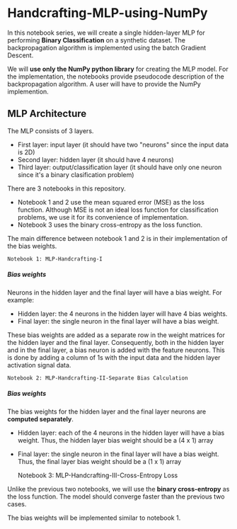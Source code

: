 # Handcrafting-MLP-using-NumPy



In this notebook series, we will create a single hidden-layer MLP for performing **Binary Classification** on a synthetic dataset. The backpropagation algorithm is implemented using the batch Gradient Descent. 

We will **use only the NumPy python library** for creating the MLP model. For the implementation, the notebooks provide pseudocode description of the backpropagation algorithm. A user will have to provide the NumPy implemention.


## MLP Architecture

The MLP consists of 3 layers.
- First layer: input layer (it should have two "neurons" since the input data is 2D)
- Second layer: hidden layer (it should have 4 neurons)
- Third layer: output/classification layer (it should have only one neuron since it's a binary clasification problem)


There are 3 notebooks in this repository.
- Notebook 1 and 2 use the mean squared error (MSE) as the loss function. Although MSE is not an ideal loss function for classification problems, we use it for its convenience of implementation. 
- Notebook 3 uses the binary cross-entropy as the loss function.

The main difference between notebook 1 and 2 is in their implementation of the bias weights.


    Notebook 1: MLP-Handcrafting-I


##### Bias weights
Neurons in the hidden layer and the final layer will have a bias weight. For example:
- Hidden layer: the 4 neurons in the hidden layer will have 4 bias weights. 
- Final layer: the single neuron in the final layer will have a bias weight. 

These bias weights are added as a separate row in the weight matrices for the hidden layer and the final layer. Consequently, both in the hidden layer and in the final layer, a bias neuron is added with the feature neurons. This is done by adding a column of 1s with the input data and the hidden layer activation signal data.



    Notebook 2: MLP-Handcrafting-II-Separate Bias Calculation


##### Bias weights
The bias weights for the hidden layer and the final layer neurons are **computed separately**.
- Hidden layer: each of the 4 neurons in the hidden layer will have a bias weight. Thus, the hidden layer bias weight should be a (4 x 1) array
- Final layer: the single neuron in the final layer will have a bias weight. Thus, the final layer bias weight should be a (1 x 1) array



    Notebook 3: MLP-Handcrafting-III-Cross-Entropy Loss
   
Unlike the previous two notebooks, we will use the **binary cross-entropy** as the loss function. The model should converge faster than the previous two cases.

The bias weights will be implemented similar to notebook 1.


